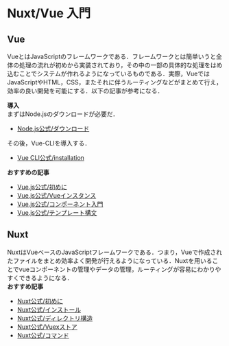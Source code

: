 # Nuxt/Vue 入門

## Vue
VueとはJavaScriptのフレームワークである．フレームワークとは簡単いうと全体の処理の流れが初めから実装されており，その中の一部の具体的な処理をはめ込むことでシステムが作れるようになっているものである．実際，VueではJavaScriptやHTML，CSS，またそれに伴うルーティングなどがまとめて行え，効率の良い開発を可能にする．以下の記事が参考になる．  

**導入**  
まずはNode.jsのダウンロードが必要だ．
- [Node.js公式/ダウンロード](https://nodejs.org/ja/download/)  
  
その後，Vue-CLIを導入する．
- [Vue CLI公式/installation](https://cli.vuejs.org/guide/installation.html)

**おすすめの記事**
- [Vue.js公式/初めに](https://qiita.com/kskinaba/items/3e8887d45b11f9132012)
- [Vue.js公式/Vueインスタンス](https://jp.vuejs.org/v2/guide/instance.html)
- [Vue.js公式/コンポーネント入門](https://qiita.com/kiyokiyo_kzsby/items/980c1dc45e00d2d3cbb4)
- [Vue.js公式/テンプレート構文](https://jp.vuejs.org/v2/guide/syntax.html)

## Nuxt
NuxtはVueベースのJavaScriptフレームワークである．つまり，Vueで作成されたファイルをまとめ効率よく開発が行えるようになっている．Nuxtを用いることでvueコンポーネントの管理やデータの管理，ルーティングが容易にわかりやすくできるようになる．  
**おすすめ記事**
- [Nuxt公式/初めに](https://ja.nuxtjs.org/guide)
- [Nuxt公式/インストール](https://ja.nuxtjs.org/guide/installation)
- [Nuxt公式/ディレクトリ構造](https://ja.nuxtjs.org/guide/directory-structure/)
- [Nuxt公式/Vuexストア](https://ja.nuxtjs.org/guide/vuex-store)
- [Nuxt公式/コマンド](https://ja.nuxtjs.org/guide/commands)
